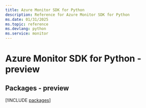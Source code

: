 ```yaml
---
title: Azure Monitor SDK for Python
description: Reference for Azure Monitor SDK for Python
ms.date: 01/31/2025
ms.topic: reference
ms.devlang: python
ms.service: monitor
---
```

# Azure Monitor SDK for Python - preview
## Packages - preview
[!INCLUDE [packages](monitor-index.md)]